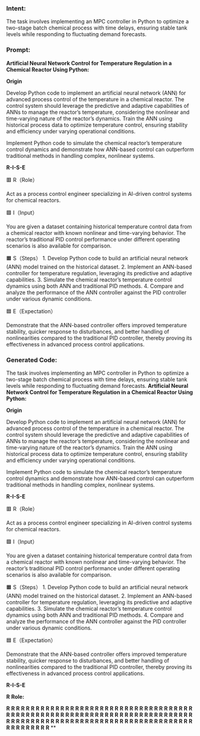 ### Intent:
The task involves implementing an MPC controller in Python to optimize a two-stage batch chemical process with time delays, ensuring stable tank levels while responding to fluctuating demand forecasts.

### Prompt:
**Artificial Neural Network Control for Temperature Regulation in a Chemical Reactor Using Python:**

**Origin**

Develop Python code to implement an artificial neural network (ANN) for advanced process control of the temperature in a chemical reactor. The control system should leverage the predictive and adaptive capabilities of ANNs to manage the reactor’s temperature, considering the nonlinear and time-varying nature of the reactor’s dynamics. Train the ANN using historical process data to optimize temperature control, ensuring stability and efficiency under varying operational conditions.

Implement Python code to simulate the chemical reactor’s temperature control dynamics and demonstrate how ANN-based control can outperform traditional methods in handling complex, nonlinear systems.

**R-I-S-E**

🟥 R（Role）

Act as a process control engineer specializing in AI-driven control systems for chemical reactors.

🟩 I（Input）

You are given a dataset containing historical temperature control data from a chemical reactor with known nonlinear and time-varying behavior. The reactor’s traditional PID control performance under different operating scenarios is also available for comparison.

🟧 S（Steps）
	1.	Develop Python code to build an artificial neural network (ANN) model trained on the historical dataset.
	2.	Implement an ANN-based controller for temperature regulation, leveraging its predictive and adaptive capabilities.
	3.	Simulate the chemical reactor’s temperature control dynamics using both ANN and traditional PID methods.
	4.	Compare and analyze the performance of the ANN controller against the PID controller under various dynamic conditions.

🟦 E（Expectation）

Demonstrate that the ANN-based controller offers improved temperature stability, quicker response to disturbances, and better handling of nonlinearities compared to the traditional PID controller, thereby proving its effectiveness in advanced process control applications.

### Generated Code:
The task involves implementing an MPC controller in Python to optimize a two-stage batch chemical process with time delays, ensuring stable tank levels while responding to fluctuating demand forecasts.
**Artificial Neural Network Control for Temperature Regulation in a Chemical Reactor Using Python:**

**Origin**

Develop Python code to implement an artificial neural network (ANN) for advanced process control of the temperature in a chemical reactor. The control system should leverage the predictive and adaptive capabilities of ANNs to manage the reactor’s temperature, considering the nonlinear and time-varying nature of the reactor’s dynamics. Train the ANN using historical process data to optimize temperature control, ensuring stability and efficiency under varying operational conditions.

Implement Python code to simulate the chemical reactor’s temperature control dynamics and demonstrate how ANN-based control can outperform traditional methods in handling complex, nonlinear systems.

**R-I-S-E**

🟥 R（Role）

Act as a process control engineer specializing in AI-driven control systems for chemical reactors.

🟩 I（Input）

You are given a dataset containing historical temperature control data from a chemical reactor with known nonlinear and time-varying behavior. The reactor’s traditional PID control performance under different operating scenarios is also available for comparison.

🟧 S（Steps）
	1.	Develop Python code to build an artificial neural network (ANN) model trained on the historical dataset.
	2.	Implement an ANN-based controller for temperature regulation, leveraging its predictive and adaptive capabilities.
	3.	Simulate the chemical reactor’s temperature control dynamics using both ANN and traditional PID methods.
	4.	Compare and analyze the performance of the ANN controller against the PID controller under various dynamic conditions.

🟦 E（Expectation）

Demonstrate that the ANN-based controller offers improved temperature stability, quicker response to disturbances, and better handling of nonlinearities compared to the traditional PID controller, thereby proving its effectiveness in advanced process control applications.

**R-I-S-E**

**R**
**Role:**

**R**
**R**
**R**
**R**
**R**
**R**
**R**
**R**
**R**
**R**
**R**
**R**
**R**
**R**
**R**
**R**
**R**
**R**
**R**
**R**
**R**
**R**
**R**
**R**
**R**
**R**
**R**
**R**
**R**
**R**
**R**
**R**
**R**
**R**
**R**
**R**
**R**
**R**
**R**
**R**
**R**
**R**
**R**
**R**
**R**
**R**
**R**
**R**
**R**
**R**
**R**
**R**
**R**
**R**
**R**
**R**
**R**
**R**
**R**
**R**
**R**
**R**
**R**
**R**
**R**
**R**
**R**
**R**
**R**
**R**
**R**
**R**
**R**
**R**
**R**
**R**
**R**
**R**
**R**
**R**
**R**
**R**
**R**
**R**
**R**
**R**
**R**
**R**
**R**
**R**
**R**
**R**
**R**
**R**
**R**
**R**
**R**
**R**
**R**
**R**
**R**
**R**
**R**
**R**
**R**
**R**
**R**
**R**
**R**
**R**
**R**
**R**
**R**
**R**
**R**
**R**
**R**
**R**
**R**
**R**
**R**
**R**
**R**
**
